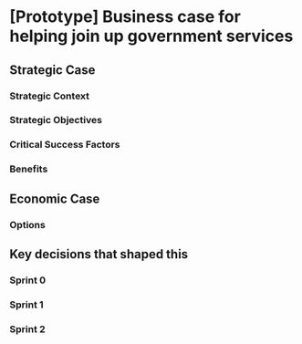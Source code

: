# [Prototype] Business case for helping join up government services

## Strategic Case

### Strategic Context

### Strategic Objectives

### Critical Success Factors

### Benefits

## Economic Case

### Options

## Key decisions that shaped this

### Sprint 0

### Sprint 1

### Sprint 2
